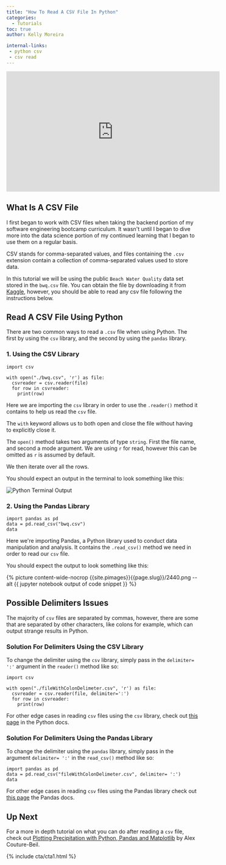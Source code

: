 ```yaml
---
title: "How To Read A CSV File In Python"
categories:
  - Tutorials
toc: true
author: Kelly Moreira

internal-links:
 - python csv
 - csv read
---
```

<iframe width="560" height="315" src="https://www.youtube.com/embed/kBPESb-Voqw" title="YouTube video player" frameborder="0" allow="accelerometer; autoplay; clipboard-write; encrypted-media; gyroscope; picture-in-picture" allowfullscreen></iframe>

## What Is A CSV File

I first began to work with CSV files when taking the backend portion of my software engineering bootcamp curriculum. It wasn't until I began to dive more into the data science portion of my continued learning that I began to use them on a regular basis.

CSV stands for comma-separated values, and files containing the `.csv` extension contain a collection of comma-separated values used to store data.

In this tutorial we will be using the public `Beach Water Quality` data set stored in the `bwq.csv` file. You can obtain the file by downloading it from [Kaggle](https://raw.githubusercontent.com/adamgordonbell/python-examples/main/readcsv/bwq.csv), however, you should be able to read any csv file following the instructions below.

## Read A CSV File Using Python

There are two common ways to read a `.csv` file when using Python. The first by using the `csv` library, and the second by using the `pandas` library.

### 1. Using the CSV Library

~~~{.python caption=""}
import csv

with open("./bwq.csv", 'r') as file:
  csvreader = csv.reader(file)
  for row in csvreader:
    print(row)
~~~

Here we are importing the `csv` library in order to use the `.reader()` method it contains to help us read the `csv` file.

The `with` keyword allows us to both open and close the file without having to explicitly close it.

The `open()` method takes two arguments of type `string`. First the file name, and second a mode argument. We are using `r` for read, however this can be omitted as `r` is assumed by default.

We then iterate over all the rows.

You should expect an output in the terminal to look something like this:

![Python Terminal Output]({{site.images}}{{page.slug}}/2370.png)

### 2. Using the Pandas Library

~~~{.python caption=""}
import pandas as pd
data = pd.read_csv("bwq.csv")
data
~~~

Here we're importing Pandas, a Python library used to conduct data manipulation and analysis. It contains the `.read_csv()` method we need in order to read our `csv` file.

You should expect the output to look something like this:

<div class="wide">
{% picture content-wide-nocrop {{site.pimages}}{{page.slug}}/2440.png --alt {{ jupyter notebook output of code snippet }} %}
<figcaption></figcaption>
</div>

## Possible Delimiters Issues

The majority of `csv` files are separated by commas, however, there are some that are separated by other characters, like colons for example, which can output strange results in Python.

### Solution For Delimiters Using the CSV Library

To change the delimiter using the `csv` library, simply pass in the `delimiter= ':'` argument in the `reader()` method like so:

~~~{.python caption=""}
import csv

with open("./fileWithColonDelimeter.csv", 'r') as file:
  csvreader = csv.reader(file, delimiter=':')
  for row in csvreader:
    print(row)
~~~

For other edge cases in reading `csv` files using the `csv` library, check out [this page](https://docs.python.org/3/library/csv.html) in the Python docs.

### Solution For Delimiters Using the Pandas Library

To change the delimiter using the `pandas` library, simply pass in the argument `delimiter= ':'` in the `read_csv()` method like so:

~~~{.python caption=""}
import pandas as pd
data = pd.read_csv("fileWithColonDelimeter.csv", delimiter= ':')
data
~~~

 For other edge cases in reading `csv` files using the Pandas library check out [this page](https://pandas.pydata.org/docs/reference/api/pandas.read_csv.html) the Pandas docs.

## Up Next

For a more in depth tutorial on what you can do after reading a `csv` file, check out [Plotting Precipitation with Python, Pandas and Matplotlib](https://earthly.dev/blog/plotting-rainfall-data-with-python-and-matplotlib/) by Alex Couture-Beil.

{% include cta/cta1.html %}

